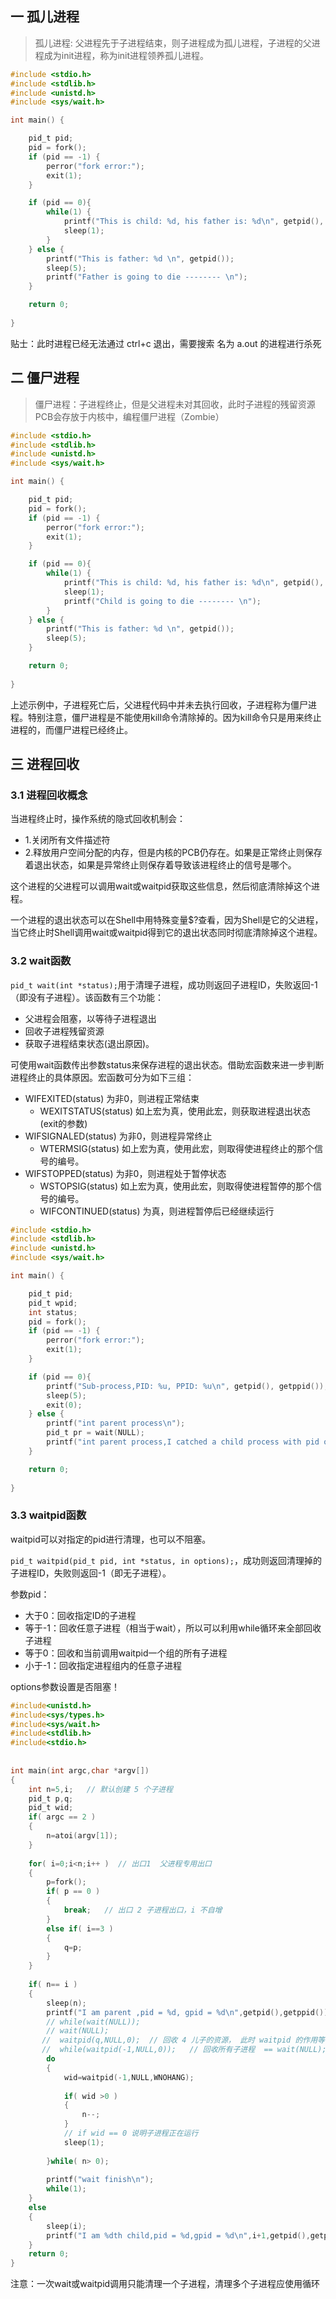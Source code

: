 ## 一 孤儿进程

> 孤儿进程: 父进程先于子进程结束，则子进程成为孤儿进程，子进程的父进程成为init进程，称为init进程领养孤儿进程。

```c
#include <stdio.h>
#include <stdlib.h>
#include <unistd.h>
#include <sys/wait.h>

int main() {

    pid_t pid;
    pid = fork();
    if (pid == -1) {
        perror("fork error:");
        exit(1);
    }

    if (pid == 0){
        while(1) {
            printf("This is child: %d, his father is: %d\n", getpid(), getppid());
            sleep(1);
        }
    } else {
        printf("This is father: %d \n", getpid());
        sleep(5);
        printf("Father is going to die -------- \n");
    }

    return 0;
    
}
```

贴士：此时进程已经无法通过 ctrl+c 退出，需要搜索 名为 a.out 的进程进行杀死

## 二 僵尸进程

> 僵尸进程：子进程终止，但是父进程未对其回收，此时子进程的残留资源PCB会存放于内核中，编程僵尸进程（Zombie）

```c
#include <stdio.h>
#include <stdlib.h>
#include <unistd.h>
#include <sys/wait.h>

int main() {

    pid_t pid;
    pid = fork();
    if (pid == -1) {
        perror("fork error:");
        exit(1);
    }

    if (pid == 0){
        while(1) {
            printf("This is child: %d, his father is: %d\n", getpid(), getppid());
            sleep(1);
            printf("Child is going to die -------- \n");
        }
    } else {
        printf("This is father: %d \n", getpid());
        sleep(5);
    }

    return 0;
    
}
```

上述示例中，子进程死亡后，父进程代码中并未去执行回收，子进程称为僵尸进程。特别注意，僵尸进程是不能使用kill命令清除掉的。因为kill命令只是用来终止进程的，而僵尸进程已经终止。  


## 三 进程回收

### 3.1 进程回收概念

当进程终止时，操作系统的隐式回收机制会：
- 1.关闭所有文件描述符 
- 2.释放用户空间分配的内存，但是内核的PCB仍存在。如果是正常终止则保存着退出状态，如果是异常终止则保存着导致该进程终止的信号是哪个。

这个进程的父进程可以调用wait或waitpid获取这些信息，然后彻底清除掉这个进程。  

一个进程的退出状态可以在Shell中用特殊变量$?查看，因为Shell是它的父进程，当它终止时Shell调用wait或waitpid得到它的退出状态同时彻底清除掉这个进程。  

### 3.2 wait函数

`pid_t wait(int *status);`用于清理子进程，成功则返回子进程ID，失败返回-1（即没有子进程）。该函数有三个功能：
- 父进程会阻塞，以等待子进程退出 
- 回收子进程残留资源 
- 获取子进程结束状态(退出原因)。  

可使用wait函数传出参数status来保存进程的退出状态。借助宏函数来进一步判断进程终止的具体原因。宏函数可分为如下三组：
- WIFEXITED(status) 为非0，则进程正常结束
  - WEXITSTATUS(status) 如上宏为真，使用此宏，则获取进程退出状态 (exit的参数)
- WIFSIGNALED(status) 为非0，则进程异常终止
  - WTERMSIG(status) 如上宏为真，使用此宏，则取得使进程终止的那个信号的编号。
- WIFSTOPPED(status) 为非0，则进程处于暂停状态
  - WSTOPSIG(status) 如上宏为真，使用此宏，则取得使进程暂停的那个信号的编号。
  - WIFCONTINUED(status) 为真，则进程暂停后已经继续运行

```c
#include <stdio.h>
#include <stdlib.h>
#include <unistd.h>
#include <sys/wait.h>

int main() {

    pid_t pid;
    pid_t wpid;
    int status;
    pid = fork();
    if (pid == -1) {
        perror("fork error:");
        exit(1);
    }

    if (pid == 0){
		printf("Sub-process,PID: %u, PPID: %u\n", getpid(), getppid());
		sleep(5);
		exit(0);
    } else {
        printf("int parent process\n");
		pid_t pr = wait(NULL);
		printf("int parent process,I catched a child process with pid of %d!\n", pr);
    }

    return 0;
    
}
```

### 3.3 waitpid函数

waitpid可以对指定的pid进行清理，也可以不阻塞。  

`pid_t waitpid(pid_t pid, int *status, in options);`，成功则返回清理掉的子进程ID，失败则返回-1（即无子进程）。  

参数pid：
- 大于0：回收指定ID的子进程	
- 等于-1：回收任意子进程（相当于wait），所以可以利用while循环来全部回收子进程
- 等于0：回收和当前调用waitpid一个组的所有子进程
- 小于-1：回收指定进程组内的任意子进程

options参数设置是否阻塞！

```c
#include<unistd.h>
#include<sys/types.h>
#include<sys/wait.h>
#include<stdlib.h>
#include<stdio.h>
 
 
int main(int argc,char *argv[])
{
    int n=5,i;   // 默认创建 5 个子进程
    pid_t p,q;
    pid_t wid;
    if( argc == 2 )
    {
        n=atoi(argv[1]); 
    }
 
    for( i=0;i<n;i++ )  // 出口1  父进程专用出口
    {
        p=fork();
        if( p == 0 )
        {
            break;   // 出口 2 子进程出口，i 不自增
        }
        else if( i==3 )
        {
            q=p; 
        }
    }
 
    if( n== i )
    {
        sleep(n);
        printf("I am parent ,pid = %d, gpid = %d\n",getpid(),getppid());
        // while(wait(NULL));
        // wait(NULL);
       //  waitpid(q,NULL,0);  // 回收 4 儿子的资源， 此时 waitpid 的作用等价于 wait 函数 阻塞版
       //  while(waitpid(-1,NULL,0));   // 回收所有子进程  == wait(NULL);
        do
        { 
            wid=waitpid(-1,NULL,WNOHANG);
          
            if( wid >0 )
            {
                n--;  
            }
            // if wid == 0 说明子进程正在运行
            sleep(1);
            
        }while( n> 0);
 
        printf("wait finish\n");
        while(1);
    }
    else 
    {
        sleep(i);
        printf("I am %dth child,pid = %d,gpid = %d\n",i+1,getpid(),getppid());
    }
    return 0;
}
```

注意：一次wait或waitpid调用只能清理一个子进程，清理多个子进程应使用循环

